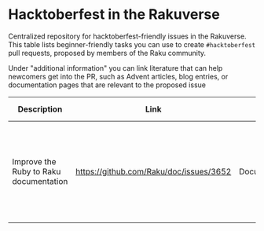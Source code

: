 # Hacktoberfest in the Rakuverse

Centralized repository for hacktoberfest-friendly issues in the
Rakuverse. This table lists beginner-friendly tasks you can use to
create `#hacktoberfest` pull requests, proposed by members of the Raku
community.

Under "additional information" you can link literature that can help
newcomers get into the PR, such as Advent articles, blog entries, or
documentation pages that are relevant to the proposed issue


| Description                                            | Link                                    | Type                   | Additional information                                                                         |
|--------------------------------------------------------|-----------------------------------------|------------------------|------------------------------------------------------------------------------------------------|
| Improve the Ruby to Raku documentation                 | https://github.com/Raku/doc/issues/3652 | Documentation          | Basic, knowledge of Ruby and some knowledge of Raku required. Written in Pod6, Raku doc format |
